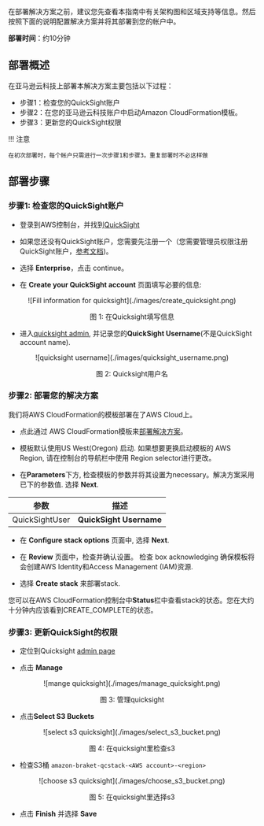 在部署解决方案之前，建议您先查看本指南中有关架构图和区域支持等信息。然后按照下面的说明配置解决方案并将其部署到您的帐户中。

**部署时间**：约10分钟


## 部署概述
在亚马逊云科技上部署本解决方案主要包括以下过程：

- 步骤1：检查您的QuickSight账户
- 步骤2：在您的亚马逊云科技账户中启动Amazon CloudFormation模板。
- 步骤3：更新您的QuickSight权限

!!! 注意

    在初次部署时，每个帐户只需进行一次步骤1和步骤3。重复部署时不必这样做

## 部署步骤

### 步骤1: 检查您的QuickSight账户


* 登录到AWS控制台，并找到[QuickSight](https://quicksight.aws.amazon.com/)

* 如果您还没有QuickSight账户，您需要先注册一个（您需要管理员权限注册QuickSight账户，[参考文档](https://docs.aws.amazon.com/quicksight/latest/user/setting-up-create-iam-user.html))。

* 选择 **Enterprise**，点击 continue。

* 在 **Create your QuickSight account** 页面填写必要的信息:

<center>
![Fill information for quicksight](./images/create_quicksight.png)

图 1: 在Quicksight填写信息

</center>

* 进入[quicksight admin](https://us-east-1.quicksight.aws.amazon.com/sn/admin), 并记录您的**QuickSight Username**(不是QuickSight account name).

<center>
![quicksight username](./images/quicksight_username.png)

图 2: Quicksight用户名

</center>

### 步骤2: 部署您的解决方案

我们将AWS CloudFormation的模板部署在了AWS Cloud上。

* 点此通过 AWS CloudFormation模板来[部署解决方案][template-url]。
 
* 模板默认使用US West(Oregon) 启动. 如果想要更换启动模板的 AWS Region, 请在控制台的导航栏中使用 Region selector进行更改。

* 在**Parameters**下方, 检查模板的参数并将其设置为necessary。解决方案采用已下的参数值. 选择 **Next**.

<center>

| 参数   | 描述 |
|:-------------------:|:----:|
| QuickSightUser | **QuickSight Username** |

</center>
    

* 在 **Configure stack options** 页面中, 选择 **Next**.
   
* 在 **Review** 页面中，检查并确认设置。 检查 box acknowledging 确保模板将会创建AWS Identity和Access Management (IAM)资源.

* 选择 **Create stack** 来部署stack.

您可以在AWS CloudFormation控制台中**Status**栏中查看stack的状态。您在大约十分钟内应该看到CREATE_COMPLETE的状态。


### 步骤3: 更新QuickSight的权限

* 定位到Quicksight [admin page](https://us-east-1.quicksight.aws.amazon.com/sn/admin#aws)

* 点击 **Manage**

<center>
![mange quicksight](./images/manage_quicksight.png)

图 3: 管理quicksight

</center>

* 点击**Select S3 Buckets**

<center>
![select s3 quicksight](./images/select_s3_bucket.png)

图 4: 在quicksight里检查s3

</center>

* 检查S3桶 `amazon-braket-qcstack-<AWS account>-<region>`

<center>
![choose s3 quicksight](./images/choose_s3_bucket.png)

图 5: 在quicksight里选择s3

</center>

* 点击 **Finish** 并选择 **Save**


[template-url]: https://console.aws.amazon.com/cloudformation/home?region=us-west-2#/stacks/create/template?stackName=QRADDStack&templateURL=https://aws-gcr-solutions.s3.amazonaws.com/AWS-gcr-qc-life-science/v0.8.2/default/QCStack.template.json